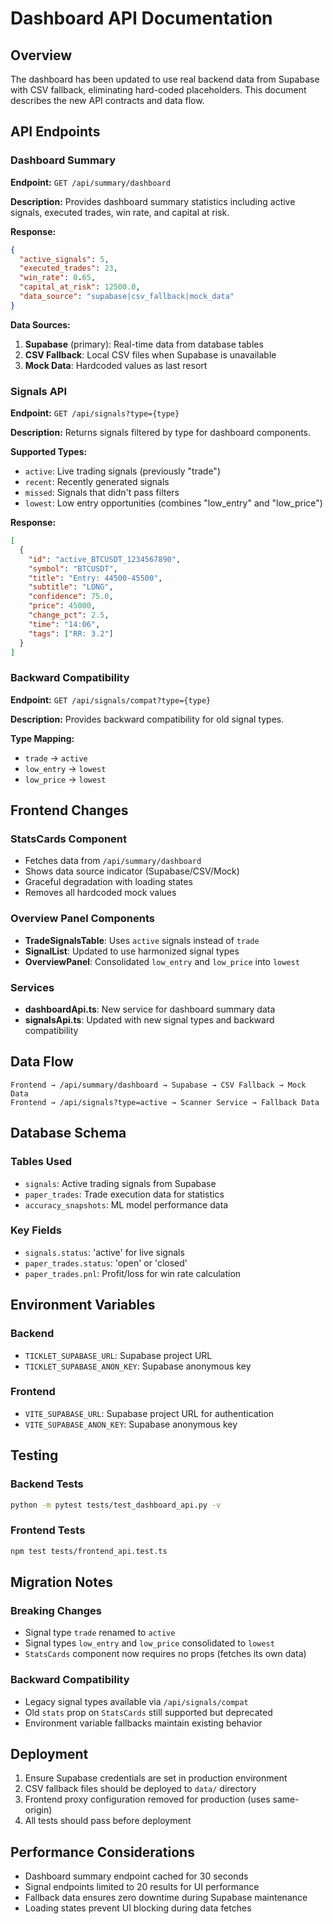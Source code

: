 # Dashboard API Documentation

## Overview

The dashboard has been updated to use real backend data from Supabase with CSV fallback, eliminating hard-coded placeholders. This document describes the new API contracts and data flow.

## API Endpoints

### Dashboard Summary

**Endpoint:** `GET /api/summary/dashboard`

**Description:** Provides dashboard summary statistics including active signals, executed trades, win rate, and capital at risk.

**Response:**
```json
{
  "active_signals": 5,
  "executed_trades": 23,
  "win_rate": 0.65,
  "capital_at_risk": 12500.0,
  "data_source": "supabase|csv_fallback|mock_data"
}
```

**Data Sources:**
1. **Supabase** (primary): Real-time data from database tables
2. **CSV Fallback**: Local CSV files when Supabase is unavailable
3. **Mock Data**: Hardcoded values as last resort

### Signals API

**Endpoint:** `GET /api/signals?type={type}`

**Description:** Returns signals filtered by type for dashboard components.

**Supported Types:**
- `active`: Live trading signals (previously "trade")
- `recent`: Recently generated signals
- `missed`: Signals that didn't pass filters
- `lowest`: Low entry opportunities (combines "low_entry" and "low_price")

**Response:**
```json
[
  {
    "id": "active_BTCUSDT_1234567890",
    "symbol": "BTCUSDT",
    "title": "Entry: 44500-45500",
    "subtitle": "LONG",
    "confidence": 75.0,
    "price": 45000,
    "change_pct": 2.5,
    "time": "14:06",
    "tags": ["RR: 3.2"]
  }
]
```

### Backward Compatibility

**Endpoint:** `GET /api/signals/compat?type={type}`

**Description:** Provides backward compatibility for old signal types.

**Type Mapping:**
- `trade` → `active`
- `low_entry` → `lowest`
- `low_price` → `lowest`

## Frontend Changes

### StatsCards Component

- Fetches data from `/api/summary/dashboard`
- Shows data source indicator (Supabase/CSV/Mock)
- Graceful degradation with loading states
- Removes all hardcoded mock values

### Overview Panel Components

- **TradeSignalsTable**: Uses `active` signals instead of `trade`
- **SignalList**: Updated to use harmonized signal types
- **OverviewPanel**: Consolidated `low_entry` and `low_price` into `lowest`

### Services

- **dashboardApi.ts**: New service for dashboard summary data
- **signalsApi.ts**: Updated with new signal types and backward compatibility

## Data Flow

```
Frontend → /api/summary/dashboard → Supabase → CSV Fallback → Mock Data
Frontend → /api/signals?type=active → Scanner Service → Fallback Data
```

## Database Schema

### Tables Used

- `signals`: Active trading signals from Supabase
- `paper_trades`: Trade execution data for statistics
- `accuracy_snapshots`: ML model performance data

### Key Fields

- `signals.status`: 'active' for live signals
- `paper_trades.status`: 'open' or 'closed'
- `paper_trades.pnl`: Profit/loss for win rate calculation

## Environment Variables

### Backend
- `TICKLET_SUPABASE_URL`: Supabase project URL
- `TICKLET_SUPABASE_ANON_KEY`: Supabase anonymous key

### Frontend
- `VITE_SUPABASE_URL`: Supabase project URL for authentication
- `VITE_SUPABASE_ANON_KEY`: Supabase anonymous key

## Testing

### Backend Tests
```bash
python -m pytest tests/test_dashboard_api.py -v
```

### Frontend Tests
```bash
npm test tests/frontend_api.test.ts
```

## Migration Notes

### Breaking Changes
- Signal type `trade` renamed to `active`
- Signal types `low_entry` and `low_price` consolidated to `lowest`
- `StatsCards` component now requires no props (fetches its own data)

### Backward Compatibility
- Legacy signal types available via `/api/signals/compat`
- Old `stats` prop on `StatsCards` still supported but deprecated
- Environment variable fallbacks maintain existing behavior

## Deployment

1. Ensure Supabase credentials are set in production environment
2. CSV fallback files should be deployed to `data/` directory
3. Frontend proxy configuration removed for production (uses same-origin)
4. All tests should pass before deployment

## Performance Considerations

- Dashboard summary endpoint cached for 30 seconds
- Signal endpoints limited to 20 results for UI performance
- Fallback data ensures zero downtime during Supabase maintenance
- Loading states prevent UI blocking during data fetches